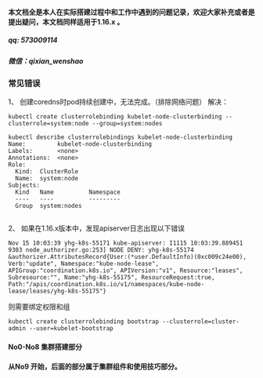 #### 本文档全是本人在实际搭建过程中和工作中遇到的问题记录，欢迎大家补充或者是提出疑问，本文档同样适用于1.16.x 。
##### qq: 573009114
##### 微信：qixian_wenshao

### 常见错误
1、 创建coredns时pod持续创建中，无法完成。（排除网络问题）
解决：
```
kubectl create clusterrolebinding kubelet-node-clusterbinding --clusterrole=system:node --group=system:nodes
```

```
kubectl describe clusterrolebindings kubelet-node-clusterbinding
Name:         kubelet-node-clusterbinding
Labels:       <none>
Annotations:  <none>
Role:
  Kind:  ClusterRole
  Name:  system:node
Subjects:
  Kind   Name          Namespace
  ----   ----          ---------
  Group  system:nodes
  
  ```


2、 如果在1.16.x版本中，发现apiserver日志出现以下错误
```
Nov 15 10:03:39 yhg-k8s-55171 kube-apiserver: I1115 10:03:39.889451    9303 node_authorizer.go:253] NODE DENY: yhg-k8s-55174 &authorizer.AttributesRecord{User:(*user.DefaultInfo)(0xc009c24e00), Verb:"update", Namespace:"kube-node-lease", APIGroup:"coordination.k8s.io", APIVersion:"v1", Resource:"leases", Subresource:"", Name:"yhg-k8s-55175", ResourceRequest:true, Path:"/apis/coordination.k8s.io/v1/namespaces/kube-node-lease/leases/yhg-k8s-55175"}
```
则需要绑定权限和组
```
kubectl create clusterrolebinding bootstrap --clusterrole=cluster-admin --user=kubelet-bootstrap
```


#### No0-No8 集群搭建部分
#### 从No9 开始，后面的部分属于集群组件和使用技巧部分。

